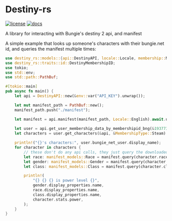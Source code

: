 Destiny-rs
==========

[![license](https://img.shields.io/crates/l/destiny-rs)](LICENSE)
[![docs](https://docs.rs/destiny_rs/badge.svg)](https://docs.rs/destiny_rs)

A library for interacting with Bungie's destiny 2 api, and manifest

A simple example that looks up someone's characters with their bungie.net id, and queries the manifest multiple times:
```rust
use destiny_rs::models::{api::DestinyAPI, locale::Locale, membership::MembershipType, manifest::ManifestKey, manifest_models};
use destiny_rs::traits::id::DestinyMembershipID;
use tokio;
use std::env;
use std::path::PathBuf;

#[tokio::main]
pub async fn main() {
    let api = DestinyAPI::new(&env::var("API_KEY").unwrap());

    let mut manifest_path = PathBuf::new();
    manifest_path.push("./manifest");

    let manifest = api.manifest(manifest_path, Locale::English).await.unwrap();
    
    let user = api.get_user_membership_data_by_membershipid_bng(&19377351,  &MembershipType::Steam).await.unwrap();
    let characters = user.get_characters(&api, &MembershipType::Steam).await.unwrap();

    println!("{}'s characters:", user.bungie_net_user.display_name);
    for character in characters {
        // these don't do any api calls, they just query the downloaded manifest
        let race: manifest_models::Race = manifest.query(character.race_hash, ManifestKey::Race).unwrap();
        let gender: manifest_models::Gender = manifest.query(character.gender_hash, ManifestKey::Gender).unwrap();
        let class: manifest_models::Class = manifest.query(character.class_hash, ManifestKey::Class).unwrap();

        println!(
            "{} {} {} is power level {}",
            gender.display_properties.name,
            race.display_properties.name,
            class.display_properties.name,
            character.stats.power,
        );
    }
}
```